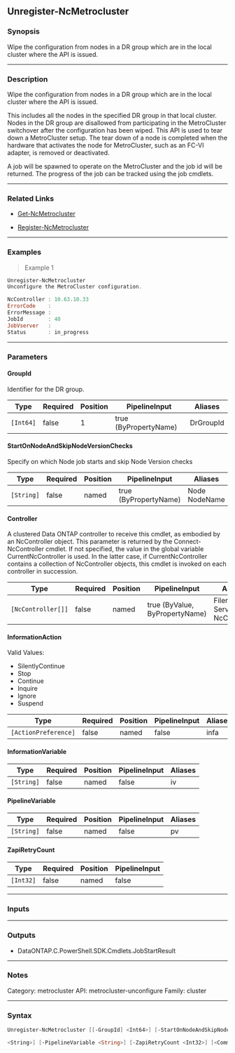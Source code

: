 Unregister-NcMetrocluster
-------------------------

### Synopsis
Wipe the configuration from nodes in a DR group which are in the local cluster where the API is issued.

---

### Description

Wipe the configuration from nodes in a DR group which are in the local cluster where the API is issued. 

This includes all the nodes in the specified DR group in that local cluster.  Nodes in the DR group are disallowed from participating in the MetroCluster switchover after the configuration has been wiped. This API is used to tear down a MetroCluster setup.  The tear down of a node is completed when the hardware that activates the node for MetroCluster, such as an FC-VI adapter, is removed or deactivated.

A job will be spawned to operate on the MetroCluster and the job id will be returned. The progress of the job can be tracked using the job cmdlets.

---

### Related Links
* [Get-NcMetrocluster](Get-NcMetrocluster)

* [Register-NcMetrocluster](Register-NcMetrocluster)

---

### Examples
> Example 1

```PowerShell
Unregister-NcMetrocluster
Unconfigure the MetroCluster configuration.

NcController : 10.63.10.33
ErrorCode    :
ErrorMessage :
JobId        : 40
JobVserver   :
Status       : in_progress

```

---

### Parameters
#### **GroupId**
Identifier for the DR group.

|Type     |Required|Position|PipelineInput        |Aliases  |
|---------|--------|--------|---------------------|---------|
|`[Int64]`|false   |1       |true (ByPropertyName)|DrGroupId|

#### **StartOnNodeAndSkipNodeVersionChecks**
Specify on which Node job starts and skip Node Version checks

|Type      |Required|Position|PipelineInput        |Aliases          |
|----------|--------|--------|---------------------|-----------------|
|`[String]`|false   |named   |true (ByPropertyName)|Node<br/>NodeName|

#### **Controller**
A clustered Data ONTAP controller to receive this cmdlet, as embodied by an NcController object.  This parameter is returned by the Connect-NcController cmdlet.  If not specified, the value in the global variable CurrentNcController is used.  In the latter case, if CurrentNcController contains a collection of NcController objects, this cmdlet is invoked on each controller in succession.

|Type              |Required|Position|PipelineInput                 |Aliases                          |
|------------------|--------|--------|------------------------------|---------------------------------|
|`[NcController[]]`|false   |named   |true (ByValue, ByPropertyName)|Filer<br/>Server<br/>NcController|

#### **InformationAction**

Valid Values:

* SilentlyContinue
* Stop
* Continue
* Inquire
* Ignore
* Suspend

|Type                |Required|Position|PipelineInput|Aliases|
|--------------------|--------|--------|-------------|-------|
|`[ActionPreference]`|false   |named   |false        |infa   |

#### **InformationVariable**

|Type      |Required|Position|PipelineInput|Aliases|
|----------|--------|--------|-------------|-------|
|`[String]`|false   |named   |false        |iv     |

#### **PipelineVariable**

|Type      |Required|Position|PipelineInput|Aliases|
|----------|--------|--------|-------------|-------|
|`[String]`|false   |named   |false        |pv     |

#### **ZapiRetryCount**

|Type     |Required|Position|PipelineInput|
|---------|--------|--------|-------------|
|`[Int32]`|false   |named   |false        |

---

### Inputs

---

### Outputs
* DataONTAP.C.PowerShell.SDK.Cmdlets.JobStartResult

---

### Notes
Category: metrocluster
API: metrocluster-unconfigure
Family: cluster

---

### Syntax
```PowerShell
Unregister-NcMetrocluster [[-GroupId] <Int64>] [-StartOnNodeAndSkipNodeVersionChecks <String>] [-Controller <NcController[]>] [-InformationAction <ActionPreference>] [-InformationVariable 
```
```PowerShell
<String>] [-PipelineVariable <String>] [-ZapiRetryCount <Int32>] [<CommonParameters>]
```
